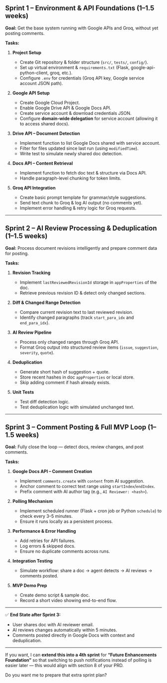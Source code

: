 ## **Sprint 1 – Environment & API Foundations** (1–1.5 weeks)

**Goal:** Get the base system running with Google APIs and Groq, without yet posting comments.

**Tasks:**

1. **Project Setup**

   * Create Git repository & folder structure (`src/`, `tests/`, `config/`).
   * Set up virtual environment & `requirements.txt` (Flask, google-api-python-client, groq, etc.).
   * Configure `.env` for credentials (Groq API key, Google service account JSON path).
2. **Google API Setup**

   * Create Google Cloud Project.
   * Enable Google Drive API & Google Docs API.
   * Create service account & download credentials JSON.
   * Configure **domain-wide delegation** for service account (allowing it to access shared docs).
3. **Drive API – Document Detection**

   * Implement function to list Google Docs shared with service account.
   * Filter for files updated since last run (using `modifiedTime`).
   * Write test to simulate newly shared doc detection.
4. **Docs API – Content Retrieval**

   * Implement function to fetch doc text & structure via Docs API.
   * Handle paragraph-level chunking for token limits.
5. **Groq API Integration**

   * Create basic prompt template for grammar/style suggestions.
   * Send text chunk to Groq & log AI output (no comments yet).
   * Implement error handling & retry logic for Groq requests.

---

## **Sprint 2 – AI Review Processing & Deduplication** (1–1.5 weeks)

**Goal:** Process document revisions intelligently and prepare comment data for posting.

**Tasks:**

1. **Revision Tracking**

   * Implement `lastReviewedRevisionId` storage in `appProperties` of the doc.
   * Retrieve previous revision ID & detect only changed sections.
2. **Diff & Changed Range Detection**

   * Compare current revision text to last reviewed revision.
   * Identify changed paragraphs (track `start_para_idx` and `end_para_idx`).
3. **AI Review Pipeline**

   * Process only changed ranges through Groq API.
   * Format Groq output into structured review items (`issue`, `suggestion`, `severity`, `quote`).
4. **Deduplication**

   * Generate short hash of suggestion + quote.
   * Store recent hashes in doc `appProperties` or local store.
   * Skip adding comment if hash already exists.
5. **Unit Tests**

   * Test diff detection logic.
   * Test deduplication logic with simulated unchanged text.

---

## **Sprint 3 – Comment Posting & Full MVP Loop** (1–1.5 weeks)

**Goal:** Fully close the loop — detect docs, review changes, and post comments.

**Tasks:**

1. **Google Docs API – Comment Creation**

   * Implement `comments.create` with `content` from AI suggestion.
   * Anchor comment to correct text range using `startIndex`/`endIndex`.
   * Prefix comment with AI author tag (e.g., `AI Reviewer: <hash>`).
2. **Polling Mechanism**

   * Implement scheduled runner (Flask + cron job or Python `schedule`) to check every 3–5 minutes.
   * Ensure it runs locally as a persistent process.
3. **Performance & Error Handling**

   * Add retries for API failures.
   * Log errors & skipped docs.
   * Ensure no duplicate comments across runs.
4. **Integration Testing**

   * Simulate workflow: share a doc → agent detects → AI reviews → comments posted.
5. **MVP Demo Prep**

   * Create demo script & sample doc.
   * Record a short video showing end-to-end flow.

---

✅ **End State after Sprint 3:**

* User shares doc with AI reviewer email.
* AI reviews changes automatically within 5 minutes.
* Comments posted directly in Google Docs with context and deduplication.

---

If you want, I can **extend this into a 4th sprint** for **“Future Enhancements Foundation”** so that switching to push notifications instead of polling is easier later — this would align with section 8 of your PRD.

Do you want me to prepare that extra sprint plan?
